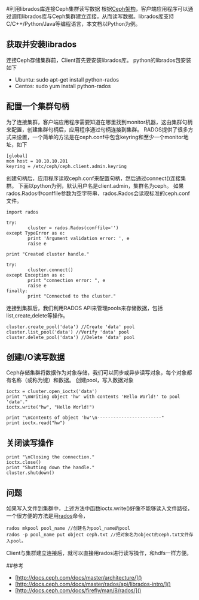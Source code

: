 #利用librados库连接Ceph集群读写数据
根据[Ceph架构](http://docs.ceph.com/docs/master/architecture/)，客户端应用程序可以通过调用librados库与Ceph集群建立连接，从而读写数据。librados库支持C/C++/Python/Java等编程语言，本文档以Python为例。
## 获取并安装librados
连接Ceph存储集群前，Client首先要安装librados库。
python的librados包安装如下
 - Ubuntu: sudo apt-get install python-rados
 - Centos: sudo yum install python-rados

## 配置一个集群句柄
为了连接集群，客户端应用程序需要知道在哪里找到monitor机器，这由集群句柄来配置，创建集群句柄后，应用程序通过句柄连接到集群。
RADOS提供了很多方式来设置，一个简单的方法是在ceph.conf中包含keyring和至少一个monitor地址，如下
```
[global]
mon host = 10.10.10.201
keyring = /etc/ceph/ceph.client.admin.keyring
```
创建句柄后，应用程序读取ceph.conf来配置句柄，然后通过connect()连接集群。
下面以python为例，默认用户名是client.admin，集群名为ceph。
如果rados.Rados中conffile参数为空字符串，rados.Rados会读取标准的ceph.conf文件。
```
import rados

try:
        cluster = rados.Rados(conffile='')
except TypeError as e:
        print 'Argument validation error: ', e
        raise e

print "Created cluster handle."

try:
        cluster.connect()
except Exception as e:
        print "connection error: ", e
        raise e
finally:
        print "Connected to the cluster."
```
连接到集群后，我们利用RADOS API来管理pools来存储数据，包括list,create,delete等操作。
```
cluster.create_pool('data') //Create 'data' pool
cluster.list_pool('data') //Verify 'data' pool
cluster.delete_pool('data') //Delete 'data' pool
```
## 创建I/O读写数据
Ceph存储集群将数据作为对象存储，我们可以同步或异步读写对象，每个对象都有名称（或称为键）和数据。
创建pool，写入数据对象
```
ioctx = cluster.open_ioctx('data')
print "\nWriting object 'hw' with contents 'Hello World!' to pool 'data'."
ioctx.write("hw", "Hello World!")

print "\nContents of object 'hw'\n------------------------"
print ioctx.read("hw")
```

## 关闭读写操作
```
print "\nClosing the connection."
ioctx.close()
print "Shutting down the handle."
cluster.shutdown()
```
## 问题
如果写入文件到集群中，上述方法中函数ioctx.write()好像不能够读入文件路径，一个很方便的方法是用[rados](http://docs.ceph.com/docs/firefly/man/8/rados/)命令，
```
rados mkpool pool_name //创建名为pool_name的pool
rados -p pool_name put object ceph.txt //把对象名为object的ceph.txt文件存入pool。
```
Client与集群建立连接后，就可以直接用rados进行读写操作，和hdfs一样方便。

##参考
 - [http://docs.ceph.com/docs/master/architecture/]()
 - [http://docs.ceph.com/docs/master/rados/api/librados-intro/]()
 - [http://docs.ceph.com/docs/firefly/man/8/rados/]()

